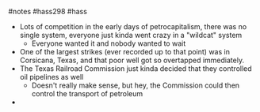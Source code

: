 #notes #hass298 #hass


- Lots of competition in the early days of petrocapitalism, there was no single system, everyone just kinda went crazy in a "wildcat" system
	- Everyone wanted it and nobody wanted to wait
- One of the largest strikes (ever recorded up to that point) was in Corsicana, Texas, and that poor well got so overtapped immediately.
- The Texas Railroad Commission just kinda decided that they controlled oil pipelines as well
	- Doesn't really make sense, but hey, the Commission could then control the transport of petroleum
- 